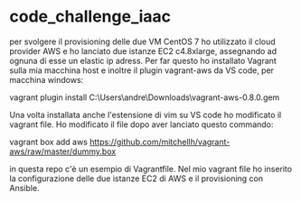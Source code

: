 # code_challenge_iaac
per svolgere il provisioning delle due VM CentOS 7 ho utilizzato il cloud provider AWS e ho lanciato due istanze EC2 c4.8xlarge, assegnando ad ognuna di esse un elastic ip adress.
Per far questo ho installato Vagrant sulla mia macchina host e inoltre il plugin vagrant-aws da VS code, per macchina windows:

vagrant plugin install C:\Users\andre\Downloads\vagrant-aws-0.8.0.gem

Una volta installata anche l'estensione di vim su VS code ho modificato il vagrant file. Ho modificato il file dopo aver lanciato questo commando: 

vagrant box add aws https://github.com/mitchellh/vagrant-aws/raw/master/dummy.box

in questa repo c'è un esempio di Vagrantfile. Nel mio vagrant file ho inserito la configurazione delle due istanze EC2 di AWS e il provisioning con Ansible.
